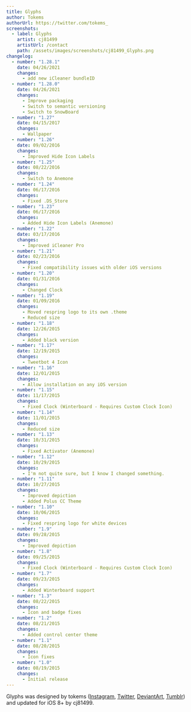 ```yaml
---
title: Glyphs
author: Tokems
authorUrl: https://twitter.com/tokems_
screenshots:
  - label: Glyphs
    artist: cj81499
    artistUrl: /contact
    path: /assets/images/screenshots/cj81499_Glyphs.png
changelog:
  - number: "1.28.1"
    date: 04/26/2021
    changes:
      - add new iCleaner bundleID
  - number: "1.28.0"
    date: 04/26/2021
    changes:
      - Improve packaging
      - Switch to semantic versioning
      - Switch to SnowBoard
  - number: "1.27"
    date: 04/15/2017
    changes:
      - Wallpaper
  - number: "1.26"
    date: 09/02/2016
    changes:
      - Improved Hide Icon Labels
  - number: "1.25"
    date: 08/22/2016
    changes:
      - Switch to Anemone
  - number: "1.24"
    date: 06/17/2016
    changes:
      - Fixed .DS_Store
  - number: "1.23"
    date: 06/17/2016
    changes:
      - Added Hide Icon Labels (Anemone)
  - number: "1.22"
    date: 03/17/2016
    changes:
      - Improved iCleaner Pro
  - number: "1.21"
    date: 02/23/2016
    changes:
      - Fixed compatibility issues with older iOS versions
  - number: "1.20"
    date: 01/31/2016
    changes:
      - Changed Clock
  - number: "1.19"
    date: 01/09/2016
    changes:
      - Moved respring logo to its own .theme
      - Reduced size
  - number: "1.18"
    date: 12/26/2015
    changes:
      - Added black version
  - number: "1.17"
    date: 12/19/2015
    changes:
      - Tweetbot 4 Icon
  - number: "1.16"
    date: 12/01/2015
    changes:
      - Allow installation on any iOS version
  - number: "1.15"
    date: 11/17/2015
    changes:
      - Fixed Clock (Winterboard - Requires Custom Clock Icon)
  - number: "1.14"
    date: 11/01/2015
    changes:
      - Reduced size
  - number: "1.13"
    date: 10/31/2015
    changes:
      - Fixed Activator (Anemone)
  - number: "1.12"
    date: 10/29/2015
    changes:
      - I'm not quite sure, but I know I changed something.
  - number: "1.11"
    date: 10/27/2015
    changes:
      - Improved depiction
      - Added Polus CC Theme
  - number: "1.10"
    date: 10/06/2015
    changes:
      - Fixed respring logo for white devices
  - number: "1.9"
    date: 09/28/2015
    changes:
      - Improved depiction
  - number: "1.8"
    date: 09/25/2015
    changes:
      - Fixed Clock (Winterboard - Requires Custom Clock Icon)
  - number: "1.7"
    date: 09/23/2015
    changes:
      - Added Winterboard support
  - number: "1.3"
    date: 08/22/2015
    changes:
      - Icon and badge fixes
  - number: "1.2"
    date: 08/21/2015
    changes:
      - Added control center theme
  - number: "1.1"
    date: 08/20/2015
    changes:
      - Icon fixes
  - number: "1.0"
    date: 08/19/2015
    changes:
      - Initial release
---
```


Glyphs was designed by tokems ([Instagram](https://www.instagram.com/tokems/), [Twitter](https://twitter.com/tokems_), [DeviantArt](https://www.deviantart.com/tokems), [Tumblr](https://tkem.tumblr.com)) and updated for iOS 8+ by cj81499.
